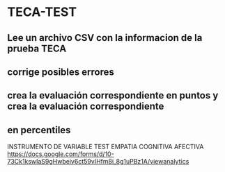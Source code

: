 # TECA-TEST
## Lee un archivo CSV con la informacion de la prueba TECA 
## corrige posibles errores 
## crea la evaluación correspondiente en puntos y crea la evaluación correspondiente 
## en percentiles

INSTRUMENTO DE VARIABLE TEST EMPATIA COGNITIVA AFECTIVA
https://docs.google.com/forms/d/10-73Ck1kswIaS9gHwbeiv6ct59vIHfm8i_8g1uPBz1A/viewanalytics

